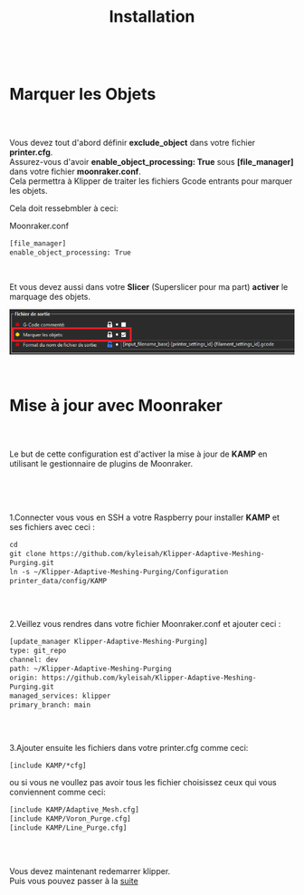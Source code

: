 
##  ##


<div align="center">
  
# **Installation** #
  
</div>

##  ##
<br>
<br>

## ## 
# **Marquer les Objets** #
##  ##

<br>

Vous devez tout d'abord définir **exclude_object** dans votre fichier **printer.cfg**.
<br>
Assurez-vous d'avoir **enable_object_processing: True** sous **[file_manager]** dans votre fichier **moonraker.conf**.
<br>
Cela permettra à Klipper de traiter les fichiers Gcode entrants pour marquer les objets.
<br>

Cela doit ressebmbler à ceci:
<br>

Moonraker.conf
<br>
```
[file_manager]
enable_object_processing: True
```
<br>

Et vous devez aussi dans votre **Slicer** (Superslicer pour ma part) **activer** le marquage des objets.
<br>

![image](https://github.com/Eloura74/Purge_Adaptive_Klipper/blob/main/image/Objet_PrusaSlicer.png)

<br>

## ## 
# **Mise à jour avec Moonraker** #
##  ##

<br>

Le but de cette configuration est d'activer la mise à jour de **KAMP** en utilisant le gestionnaire de plugins de Moonraker.

<br><br>
## ##
1.Connecter vous vous en SSH a votre Raspberry pour installer **KAMP** et ses fichiers avec ceci : 
<br>

```
cd
git clone https://github.com/kyleisah/Klipper-Adaptive-Meshing-Purging.git
ln -s ~/Klipper-Adaptive-Meshing-Purging/Configuration printer_data/config/KAMP
```

<br>

## ##
2.Veillez vous rendres dans votre fichier Moonraker.conf et ajouter ceci :
<br>

```
[update_manager Klipper-Adaptive-Meshing-Purging]
type: git_repo
channel: dev
path: ~/Klipper-Adaptive-Meshing-Purging
origin: https://github.com/kyleisah/Klipper-Adaptive-Meshing-Purging.git
managed_services: klipper
primary_branch: main
```

<br>

## ##
3.Ajouter ensuite les fichiers dans votre printer.cfg comme ceci:
<br>

```
[include KAMP/*cfg]
```

ou si vous ne voullez pas avoir tous les fichier choisissez ceux qui vous conviennent comme ceci:
<br>

```
[include KAMP/Adaptive_Mesh.cfg]
[include KAMP/Voron_Purge.cfg]
[include KAMP/Line_Purge.cfg]
```
<br>

## ##
Vous devez maintenant redemarrer klipper.
<br>
Puis vous pouvez passer à la [suite](https://github.com/Eloura74/Purge_Adaptive_Klipper/blob/main/Macro.md)




